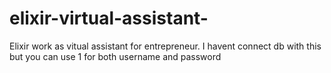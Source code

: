 # elixir-virtual-assistant-
Elixir work as vitual assistant for entrepreneur. I havent connect db with this but you can use 1 for both username and password
